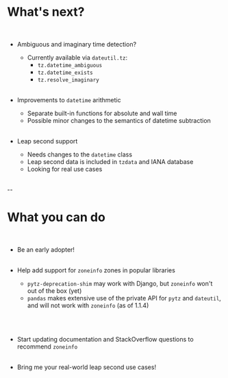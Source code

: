 # What's next?
<br/>

- Ambiguous and imaginary time detection?
    - Currently available via `dateutil.tz`:
        - `tz.datetime_ambiguous`
        - `tz.datetime_exists`
        - `tz.resolve_imaginary`
  <br/><br/>

- Improvements to `datetime` arithmetic

    - Separate built-in functions for absolute and wall time
    - Possible minor changes to the semantics of datetime subtraction
  <br/><br/>

- Leap second support

    - Needs changes to the `datetime` class
    - Leap second data is included in `tzdata` and IANA database
    - Looking for real use cases
  <br/><br/>

--

# What you can do

<br/>

- Be an early adopter!
    <br/><br/>

- Help add support for `zoneinfo` zones in popular libraries

    - `pytz-deprecation-shim` may work with Django, but `zoneinfo` won't out of the box (yet)
    - `pandas` makes extensive use of the private API for `pytz` and `dateutil`, and will not work with `zoneinfo` (as of 1.1.4)

    <br/><br/>
- Start updating documentation and StackOverflow questions to recommend `zoneinfo`
    <br/><br/>
- Bring me your real-world leap second use cases!
